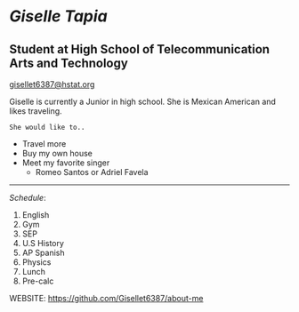 # *Giselle Tapia*
## Student at High School of Telecommunication Arts and Technology
gisellet6387@hstat.org  

Giselle is currently a Junior in high school. She is Mexican American and likes traveling.

    She would like to..  
* Travel more
* Buy my own house 
* Meet my favorite singer
    - Romeo Santos or Adriel Favela
___
_Schedule_:  
1. English
2. Gym
3. SEP
4. U.S History
5. AP Spanish
6. Physics
7. Lunch
8. Pre-calc

WEBSITE: <https://github.com/Gisellet6387/about-me>